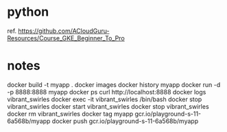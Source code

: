 # python
ref. https://github.com/ACloudGuru-Resources/Course_GKE_Beginner_To_Pro

# notes
docker build -t myapp .
docker images
docker history myapp
docker run -d -p 8888:8888 myapp
docker ps
curl http://localhost:8888
docker logs vibrant_swirles
docker exec -it vibrant_swirles /bin/bash
docker stop vibrant_swirles
docker start vibrant_swirles
docker stop vibrant_swirles
docker rm vibrant_swirles
docker tag myapp gcr.io/playground-s-11-6a568b/myapp
docker push  gcr.io/playground-s-11-6a568b/myapp
